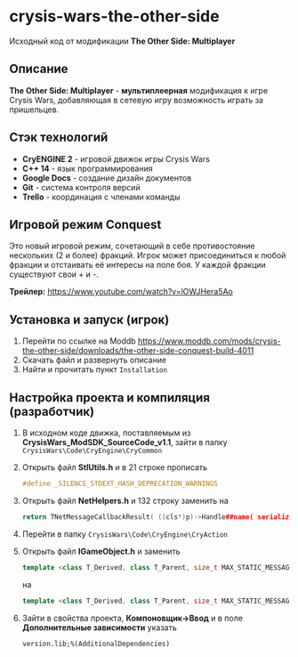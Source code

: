 # crysis-wars-the-other-side
Исходный код от модификации **The Other Side: Multiplayer**

## Описание

**The Other Side: Multiplayer** - **мультиплеерная** модификация к игре Crysis Wars, добавляющая в сетевую игру возможность играть за пришельцев.

## Стэк технологий
- **CryENGINE 2** - игровой движок игры Crysis Wars
- **C++ 14** - язык программирования
- **Google Docs** - создание дизайн документов
- **Git** - система контроля версий
- **Trello** - координация с членами команды

## Игровой режим Conquest

Это новый игровой режим, сочетающий в себе противостояние нескольких (2 и более) фракций. Игрок может присоединиться к любой фракции и отстаивать её интересы на поле боя. У каждой фракции существуют свои + и -.

**Трейлер:**  <https://www.youtube.com/watch?v=lOWJHera5Ao>

## Установка и запуск (игрок)
1.  Перейти по ссылке на Moddb <https://www.moddb.com/mods/crysis-the-other-side/downloads/the-other-side-conquest-build-4011>
2.  Скачать файл и развернуть описание
3.  Найти и прочитать пункт `Installation`

## Настройка проекта и компиляция (разработчик)
1.	В исходном коде движка, поставляемым из **CrysisWars_ModSDK_SourceCode_v1.1**, 
зайти в папку `CrysisWars\Code\CryEngine\CryCommon`

2.	Открыть файл **StlUtils.h** и в 21 строке прописать
      ```cpp
      #define _SILENCE_STDEXT_HASH_DEPRECATION_WARNINGS
      ```

4.	Открыть файл **NetHelpers.h** и 132 строку заменить на
      ```cpp
      return TNetMessageCallbackResult( ((cls*)p)->Handle##name( serialize, curSeq, oldSeq, pEntityId, pChannel ), reinterpret_cast<INetAtSyncItem*>(NULL) ); \
      ```

6.	Перейти в папку `CrysisWars\Code\CryEngine\CryAction`

7.	Открыть файл **IGameObject.h** и заменить
      ```cpp
      template <class T_Derived, class T_Parent, size_t MAX_STATIC_MESSAGES = 32>
      ```
      на
      ```cpp
      template <class T_Derived, class T_Parent, size_t MAX_STATIC_MESSAGES = 64>
      ```

8. Зайти в свойства проекта, **Компоновщик->Ввод** и в поле **Дополнительные зависимости** указать
      ```
      version.lib;%(AdditionalDependencies)
      ```